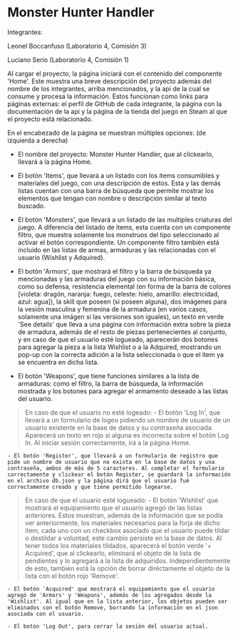 # Monster Hunter Handler

Integrantes:

  Leonel Boccanfuso (Laboratorio 4, Comisión 3)

  Luciano Serio (Laboratorio 4, Comisión 1)



Al cargar el proyecto, la página iniciará con el contenido del componente 'Home'. Este muestra una breve descripción del proyecto además del nombre de los integrantes, arriba mencionados, y la api de la cual se consume y procesa la información. Estos funcionan como links para páginas externas: el perfil de GitHub de cada integrante, la página con la documentación de la api y la página de la tienda del juego en Steam al que el proyecto está relacionado.

En el encabezado de la página se muestran múltiples opciones: (de izquierda a derecha)

  - El nombre del proyecto: Monster Hunter Handler, que al clickearlo, llevará a la página Home.

  - El botón 'Items', que llevará a un listado con los items consumibles y materiales del juego, con una descripción de estos.  Esta y las demás listas cuentan con una barra de búsqueda que permite mostrar los elementos que tengan con nombre o descripción similar al texto buscado.

  - El botón 'Monsters', que llevará a un listado de las multiples criaturas del juego. A diferencia del listado de items, esta cuenta con un componente filtro, que muestra solamente los monstruos del tipo seleccionado al activar el botón correspondiente. Un componente filtro también está incluído en las listas de armas, armaduras y las relacionadas con el usuario (Wishlist y Adquired).

  - El botón 'Armors', que mostrará el filtro y la barra de búsqueda ya mencionadas y las armaduras del juego con su información básica, como su defensa, resistencia elemental (en forma de la barra de colores [violeta: dragón, naranja: fuego, celeste: hielo, amarillo: electricidad, azul: agua]), la skill que poseen (si poseen alguna), dos imágenes para la vesión masculina y femenina de la armadura (en varios casos, solamente una imágen si las versiones son iguales), un texto en verde 'See details' que lleva a una página con información extra sobre la pieza de armadura, además de el resto de piezas pertenecientes al conjunto, y en caso de que el usuario esté logueado, aparecerán dos botones para agregar la pieza a la lista Wishlist o a la Adquired, mostrando un pop-up con la correcta adición a la lista seleccionada o que el item ya se encuentra en dicha lista.

  - El botón 'Weapons', que tiene funciones similares a la lista de armaduras: como el filtro, la barra de búsqueda, la información mostrada y los botones para agregar el armamento deseado a las listas del usuario.

  > En caso de que el usuario no esté logeado:
    - El botón 'Log In', que llevará a un formulario de logeo pidiendo un nombre de usuario de un usuario existente en la base de datos y su contraseña asociada. Aparecerá un texto en rojo si alguna es incorrecta sobre el botón Log In. Al iniciar sesión correctamente, irá a la página Home.
    
    - El botón 'Register', que llevará a un formulario de registro que pide un nombre de usuario que no exista en la base de datos y una contraseña, ambos de más de 5 caracteres. Al completar el formulario correctamente y clickear el botón Register, se guardará la información en el archivo db.json y la página dirá que el usuario fué correctamente creado y que tiene permitido logearse.

  > En caso de que el usuario esté logueado:
    - El botón 'Wishlist' que mostrará el equipamiento que el usuario agregó de las listas anteriores. Estos muestran, además de la información que se podía ver anteriormente, los materiales necesarios para la forja de dicho item, cada uno con un checkbox asociado que el usuario puede tildar o destildar a voluntad, este cambio persiste en la base de datos. Al tener todos los materiales tildados, aparecerá el botón verde '+ Acquired', que al clickearlo, eliminará el objeto de la lista de pendientes y lo agregará a la lista de adquiridos. Independientemente de esto, también está la opción de borrar diréctamente el objeto de la lista con el botón rojo 'Remove'.
    
    - El botón 'Acquired' que mostrará el equipamiento que el usuario agregó de 'Armors' y 'Weapons', además de los agregados desde la 'Wishlist'. Al igual que en la lista anterior, los objetos pueden ser eliminados con el botón Remove, borrando la información en el json asociada con el usuario. 
    
    - El botón 'Log Out', para cerrar la sesión del usuario actual. 
